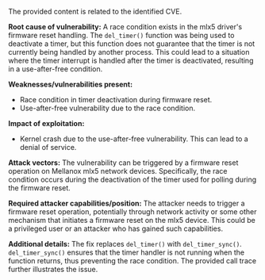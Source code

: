 The provided content is related to the identified CVE.

**Root cause of vulnerability:**
A race condition exists in the mlx5 driver's firmware reset handling. The `del_timer()` function was being used to deactivate a timer, but this function does not guarantee that the timer is not currently being handled by another process. This could lead to a situation where the timer interrupt is handled after the timer is deactivated, resulting in a use-after-free condition.

**Weaknesses/vulnerabilities present:**
- Race condition in timer deactivation during firmware reset.
- Use-after-free vulnerability due to the race condition.

**Impact of exploitation:**
- Kernel crash due to the use-after-free vulnerability. This can lead to a denial of service.

**Attack vectors:**
The vulnerability can be triggered by a firmware reset operation on Mellanox mlx5 network devices. Specifically, the race condition occurs during the deactivation of the timer used for polling during the firmware reset.

**Required attacker capabilities/position:**
The attacker needs to trigger a firmware reset operation, potentially through network activity or some other mechanism that initiates a firmware reset on the mlx5 device. This could be a privileged user or an attacker who has gained such capabilities.

**Additional details:**
The fix replaces `del_timer()` with `del_timer_sync()`. `del_timer_sync()` ensures that the timer handler is not running when the function returns, thus preventing the race condition. The provided call trace further illustrates the issue.